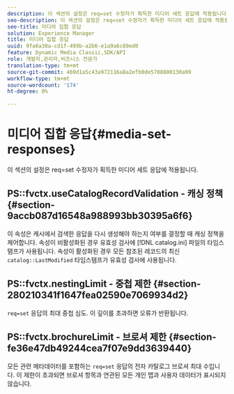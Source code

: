 ```yaml
---
description: 이 섹션의 설정은 req=set 수정자가 획득한 미디어 세트 응답에 적용됩니다.
seo-description: 이 섹션의 설정은 req=set 수정자가 획득한 미디어 세트 응답에 적용됩니다.
seo-title: 미디어 집합 응답
solution: Experience Manager
title: 미디어 집합 응답
uuid: 9fa6a38a-cd1f-499b-a2b6-e1a9a6c69ed0
feature: Dynamic Media Classic,SDK/API
role: 개발자,관리자,비즈니스 전문가
translation-type: tm+mt
source-git-commit: 469d1a5c43a972116a8a2efb0de5708800130a99
workflow-type: tm+mt
source-wordcount: '174'
ht-degree: 0%

---
```



# 미디어 집합 응답{#media-set-responses}

이 섹션의 설정은 req=set 수정자가 획득한 미디어 세트 응답에 적용됩니다.

## PS::fvctx.useCatalogRecordValidation - 캐싱 정책 {#section-9accb087d16548a988993bb30395a6f6}

이 속성은 캐시에서 검색한 응답을 다시 생성해야 하는지 여부를 결정할 때 캐싱 정책을 제어합니다. 속성이 비활성화된 경우 유효성 검사에 [!DNL catalog.ini] 파일의 타임스탬프가 사용됩니다. 속성이 활성화된 경우 모든 참조된 레코드의 최신 `catalog::LastModified` 타임스탬프가 유효성 검사에 사용됩니다.

## PS::fvctx.nestingLimit - 중첩 제한 {#section-280210341f1647fea02590e7069934d2}

`req=set` 응답의 최대 중첩 심도. 이 깊이를 초과하면 오류가 반환됩니다.

## PS::fvctx.brochureLimit - 브로셔 제한 {#section-fe36e47db49244cea7f07e9dd3639440}

모든 관련 메타데이터를 포함하는 `req=set` 응답의 전자 카탈로그 브로셔 최대 수입니다. 이 제한이 초과되면 브로셔 항목과 연관된 모든 개인 맵과 사용자 데이터가 표시되지 않습니다.
